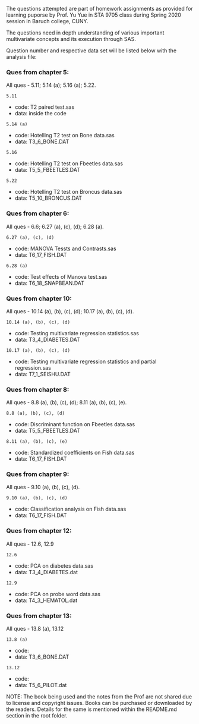 The questions attempted are part of homework assignments as provided for learning puporse by Prof. Yu Yue in STA 9705 class during Spring 2020 session in Baruch college, CUNY.

The questions need in depth understanding of various important multivariate concepts and its execution through SAS.

Question number and respective data set will be listed below with the analysis file:

### Ques from chapter 5:
All ques - 5.11; 5.14 (a); 5.16 (a); 5.22.

```5.11```
- code: T2 paired test.sas
- data: inside the code

```5.14 (a)```
- code: Hotelling T2 test on Bone data.sas
- data: T3_6_BONE.DAT

```5.16```
- code: Hotelling T2 test on Fbeetles data.sas
- data: T5_5_FBEETLES.DAT

```5.22```
- code: Hotelling T2 test on Broncus data.sas
- data: T5_10_BRONCUS.DAT


### Ques from chapter 6:
All ques - 6.6; 6.27 (a), (c), (d); 6.28 (a).

```6.27 (a), (c), (d)```
- code: MANOVA Tessts and Contrasts.sas
- data: T6_17_FISH.DAT

```6.28 (a)```
- code: Test effects of Manova test.sas
- data: T6_18_SNAPBEAN.DAT


### Ques from chapter 10:
All ques - 10.14 (a), (b), (c), (d); 10.17 (a), (b), (c), (d).

```10.14 (a), (b), (c), (d)```
- code: Testing multivariate regression statistics.sas
- data: T3_4_DIABETES.DAT

```10.17 (a), (b), (c), (d)```
- code: Testing multivariate regression statistics and partial regression.sas
- data: T7_1_SEISHU.DAT


### Ques from chapter 8:
All ques - 8.8 (a), (b), (c), (d); 8.11 (a), (b), (c), (e).

```8.8 (a), (b), (c), (d)```
- code: Discriminant function on Fbeetles data.sas
- data: T5_5_FBEETLES.DAT

```8.11 (a), (b), (c), (e)```
- code: Standardized coefficients on Fish data.sas
- data: T6_17_FISH.DAT


### Ques from chapter 9:
All ques - 9.10 (a), (b), (c), (d).

```9.10 (a), (b), (c), (d)```
- code: Classification analysis on Fish data.sas
- data: T6_17_FISH.DAT


### Ques from chapter 12:
All ques - 12.6, 12.9

```12.6```
- code: PCA on diabetes data.sas
- data: T3_4_DIABETES.dat

```12.9```
- code: PCA on probe word data.sas
- data: T4_3_HEMATOL.dat


### Ques from chapter 13:
All ques - 13.8 (a), 13.12

```13.8 (a)```
- code: 
- data: T3_6_BONE.DAT

```13.12```
- code: 
- data: T5_6_PILOT.dat


NOTE: The book being used and the notes from the Prof are not shared due to license and copyright issues. Books can be purchased or downloaded by the readers. Details for the same is mentioned within the README.md section in the root folder.
